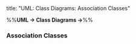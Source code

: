<frontmatter>
title: "UML: Class Diagrams: Association Classes"
</frontmatter>

<link rel="stylesheet" href="{{baseUrl}}/css/textbook.css">

<div class="website-content">

%%**UML → Class Diagrams →**%%

### Association Classes

<div id="main">

<include src="./what/embed.md" boilerplate  />

</div>
</div>
